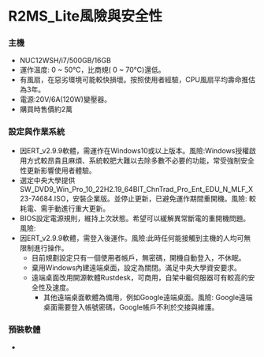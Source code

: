 # R2MS_Lite風險與安全性

### 主機
+ NUC12WSH/i7/500GB/16GB
+ 運作溫度: 0 ~ 50℃，比商規( 0 ~ 70℃)還低。
+ 有風扇，在惡劣環境可能較快損壞。按照使用者經驗，CPU風扇平均壽命推估為3年。
+ 電源:20V/6A(120W)變壓器。
+ 購買時售價約2萬

### 設定與作業系統
+ 因ERT_v2.9.9軟體，需運作在Windows10或以上版本。風險:Windows授權啟用方式較昂貴且麻煩、系統較肥大難以去除多數不必要的功能，常受強制安全性更新影響使用者體驗。
+ 選定中央大學提供SW_DVD9_Win_Pro_10_22H2.19_64BIT_ChnTrad_Pro_Ent_EDU_N_MLF_X23-74684.ISO，安裝企業版。並停止更新，已避免運作期間重開機。風險: 較耗電、需手動進行重大更新。
+ BIOS設定電源規則，維持上次狀態。希望可以緩解異常斷電的重開機問題。風險:
+ 因ERT_v2.9.9軟體，需登入後運作。風險:此時任何能接觸到主機的人均可無限制進行操作。
  + 目前規劃設定只有一個使用者帳戶，無密碼，開機自動登入，不休眠。
  + 棄用Windows內建遠端桌面，設定為關閉。滿足中央大學資安要求。
  + 遠端桌面改用開源軟體Rustdesk，可商用，自架中繼伺服器可有較高的安全性及速度。
    + 其他遠端桌面軟體為備用，例如Google遠端桌面。風險: Google遠端桌面需要登入帳號密碼，Google帳戶不利於交接與維護。

### 預裝軟體
+ 
